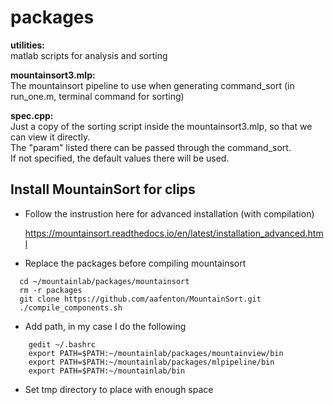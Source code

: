 # packages

**utilities:**\
matlab scripts for analysis and sorting

**mountainsort3.mlp:**\
The mountainsort pipeline to use when generating command_sort (in run_one.m, terminal command for sorting)

**spec.cpp:**\
Just a copy of the sorting script inside the mountainsort3.mlp, so that we can view it directly.\
The "param" listed there can be passed through the command_sort.\
If not specified, the default values there will be used.

## Install MountainSort for clips

- Follow the instrustion here for advanced installation (with compilation)

  https://mountainsort.readthedocs.io/en/latest/installation_advanced.html
  
- Replace the packages before compiling mountainsort
```
  cd ~/mountainlab/packages/mountainsort
  rm -r packages
  git clone https://github.com/aafenton/MountainSort.git  
  ./compile_components.sh
```
- Add path, in my case I do the following
```
    gedit ~/.bashrc
    export PATH=$PATH:~/mountainlab/packages/mountainview/bin
    export PATH=$PATH:~/mountainlab/packages/mlpipeline/bin
    export PATH=$PATH:~/mountainlab/bin
```
- Set tmp directory to place with enough space
